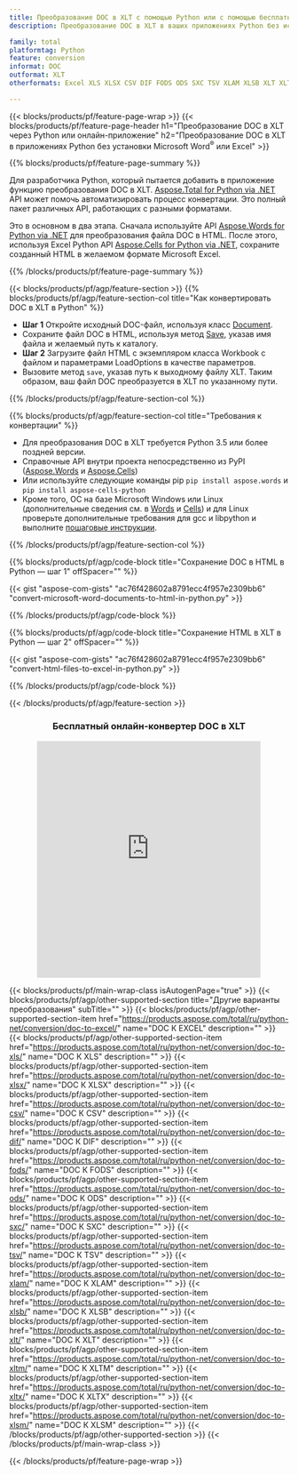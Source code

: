 ```yaml
---
title: Преобразование DOC в XLT с помощью Python или с помощью бесплатного онлайн-конвертера
description: Преобразование DOC в XLT в ваших приложениях Python без использования Microsoft Word или Excel или онлайн. Быстро протестируйте бесплатный онлайн-конвертер CSV в POT, прежде чем интегрировать код. 

family: total
platformtag: Python
feature: conversion
informat: DOC
outformat: XLT
otherformats: Excel XLS XLSX CSV DIF FODS ODS SXC TSV XLAM XLSB XLT XLTM XLSM XLTX

---
```

{{< blocks/products/pf/feature-page-wrap >}}
{{< blocks/products/pf/feature-page-header h1="Преобразование DOC в XLT через Python или онлайн-приложение" h2="Преобразование DOC в XLT в приложениях Python без установки Microsoft Word<sup>&reg;</sup> или Excel" >}}

{{% blocks/products/pf/feature-page-summary %}}

Для разработчика Python, который пытается добавить в приложение функцию преобразования DOC в XLT. [Aspose.Total for Python via .NET](https://products.aspose.com/total/python-net/) API может помочь автоматизировать процесс конвертации. Это полный пакет различных API, работающих с разными форматами.

Это в основном в два этапа. Сначала используйте API [Aspose.Words for Python via .NET](https://products.aspose.com/words/python-net/) для преобразования файла DOC в HTML. После этого, используя Excel Python API [Aspose.Cells for Python via .NET](https://products.aspose.com/cells/python-net/), сохраните созданный HTML в желаемом формате Microsoft Excel. 

{{% /blocks/products/pf/feature-page-summary %}}

{{< blocks/products/pf/agp/feature-section >}}
{{% blocks/products/pf/agp/feature-section-col title="Как конвертировать DOC в XLT в Python" %}}
- **Шаг 1** Откройте исходный DOC-файл, используя класс [Document](https://reference.aspose.com/words/python-net/aspose.words/document/).
- Сохраните файл DOC в HTML, используя метод [Save](https://reference.aspose.com/words/python-net/aspose.words/document/save/), указав имя файла и желаемый путь к каталогу.
-  **Шаг 2** Загрузите файл HTML с экземпляром класса Workbook с файлом и параметрами LoadOptions в качестве параметров.
-  Вызовите метод `save`, указав путь к выходному файлу XLT. Таким образом, ваш файл DOC преобразуется в XLT по указанному пути.

{{% /blocks/products/pf/agp/feature-section-col %}}

{{% blocks/products/pf/agp/feature-section-col title="Требования к конвертации" %}}

- Для преобразования DOC в XLT требуется Python 3.5 или более поздней версии.
- Справочные API внутри проекта непосредственно из PyPI ([Aspose.Words](https://pypi.org/project/aspose-words/) и [Aspose.Cells](https://pypi.org/project/aspose-cells-python/))
-  Или используйте следующие команды pip ```pip install aspose.words``` и ```pip install aspose-cells-python``` 
-  Кроме того, ОС на базе Microsoft Windows или Linux (дополнительные сведения см. в [Words](https://docs.aspose.com/words/python-net/system-requirements/) и [Cells](https://docs.aspose.com/cells/python-net/getting-started/#installation)) и для Linux проверьте дополнительные требования для gcc и libpython и выполните [пошаговые инструкции](https://docs.aspose.com/words/python-net/installation/).
 

{{% /blocks/products/pf/agp/feature-section-col %}}

{{% blocks/products/pf/agp/code-block title="Сохранение DOC в HTML в Python — шаг 1" offSpacer="" %}}

{{< gist "aspose-com-gists" "ac76f428602a8791ecc4f957e2309bb6" "convert-microsoft-word-documents-to-html-in-python.py" >}}

{{% /blocks/products/pf/agp/code-block %}}

{{% blocks/products/pf/agp/code-block title="Сохранение HTML в XLT в Python — шаг 2" offSpacer="" %}}

{{< gist "aspose-com-gists" "ac76f428602a8791ecc4f957e2309bb6" "convert-html-files-to-excel-in-python.py" >}}

{{% /blocks/products/pf/agp/code-block %}}

{{< /blocks/products/pf/agp/feature-section >}}
<div class="container-fluid agp-content bg-white aboutfile box-1 vh100 section nopbtm">
<div class=container>
<div class=row>
<div class="demobox tc col-md-12 padding-0" align="center">

<h3>Бесплатный онлайн-конвертер DOC в XLT</h3>

<iframe style="border: none; height: 426px;" scrolling="no" src="https://total-conversion-app-65z5r2lp.qa.k8s.dynabic.com/?to=xlt&from=doc" id="child-iframe" width="80%"></iframe>

</div></div>
</div></div>

{{< blocks/products/pf/main-wrap-class isAutogenPage="true" >}}
{{< blocks/products/pf/agp/other-supported-section title="Другие варианты преобразования" subTitle="" >}}
{{< blocks/products/pf/agp/other-supported-section-item href="https://products.aspose.com/total/ru/python-net/conversion/doc-to-excel/" name="DOC К EXCEL" description="" >}}
{{< blocks/products/pf/agp/other-supported-section-item href="https://products.aspose.com/total/ru/python-net/conversion/doc-to-xls/" name="DOC К XLS" description="" >}}
{{< blocks/products/pf/agp/other-supported-section-item href="https://products.aspose.com/total/ru/python-net/conversion/doc-to-xlsx/" name="DOC К XLSX" description="" >}}
{{< blocks/products/pf/agp/other-supported-section-item href="https://products.aspose.com/total/ru/python-net/conversion/doc-to-csv/" name="DOC К CSV" description="" >}}
{{< blocks/products/pf/agp/other-supported-section-item href="https://products.aspose.com/total/ru/python-net/conversion/doc-to-dif/" name="DOC К DIF" description="" >}}
{{< blocks/products/pf/agp/other-supported-section-item href="https://products.aspose.com/total/ru/python-net/conversion/doc-to-fods/" name="DOC К FODS" description="" >}}
{{< blocks/products/pf/agp/other-supported-section-item href="https://products.aspose.com/total/ru/python-net/conversion/doc-to-ods/" name="DOC К ODS" description="" >}}
{{< blocks/products/pf/agp/other-supported-section-item href="https://products.aspose.com/total/ru/python-net/conversion/doc-to-sxc/" name="DOC К SXC" description="" >}}
{{< blocks/products/pf/agp/other-supported-section-item href="https://products.aspose.com/total/ru/python-net/conversion/doc-to-tsv/" name="DOC К TSV" description="" >}}
{{< blocks/products/pf/agp/other-supported-section-item href="https://products.aspose.com/total/ru/python-net/conversion/doc-to-xlam/" name="DOC К XLAM" description="" >}}
{{< blocks/products/pf/agp/other-supported-section-item href="https://products.aspose.com/total/ru/python-net/conversion/doc-to-xlsb/" name="DOC К XLSB" description="" >}}
{{< blocks/products/pf/agp/other-supported-section-item href="https://products.aspose.com/total/ru/python-net/conversion/doc-to-xlt/" name="DOC К XLT" description="" >}}
{{< blocks/products/pf/agp/other-supported-section-item href="https://products.aspose.com/total/ru/python-net/conversion/doc-to-xltm/" name="DOC К XLTM" description="" >}}
{{< blocks/products/pf/agp/other-supported-section-item href="https://products.aspose.com/total/ru/python-net/conversion/doc-to-xltx/" name="DOC К XLTX" description="" >}}
{{< blocks/products/pf/agp/other-supported-section-item href="https://products.aspose.com/total/ru/python-net/conversion/doc-to-xlsm/" name="DOC К XLSM" description="" >}}
{{< /blocks/products/pf/agp/other-supported-section >}}
{{< /blocks/products/pf/main-wrap-class >}}

{{< /blocks/products/pf/feature-page-wrap >}}